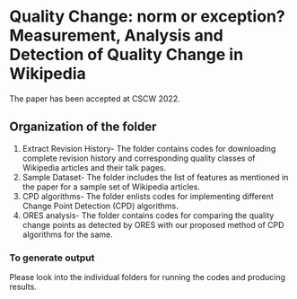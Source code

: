 # Quality Change: norm or exception? Measurement, Analysis and Detection of Quality Change in Wikipedia

The paper has been accepted at CSCW 2022.

## Organization of the folder

1. Extract Revision History- The folder contains codes for downloading complete revision history and corresponding quality classes of Wikipedia articles and their talk pages.
2. Sample Dataset- The folder includes the list of features as mentioned in the paper for a sample set of Wikipedia articles.
3. CPD algorithms- The folder enlists codes for implementing different Change Point Detection (CPD) algorithms.
4. ORES analysis- The folder contains codes for comparing the quality change points as detected by ORES with our proposed method of CPD algorithms for the same.


### To generate output

Please look into the individual folders for running the codes and producing results. 
